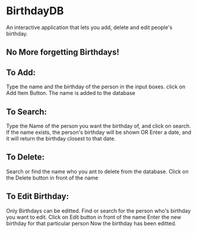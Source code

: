 # BirthdayDB

An interactive application that lets you add, delete and edit people's birthday. 

## No More forgetting Birthdays!

## To Add:
Type the name and the birthday of the person in the input boxes.
click on Add Item Button. 
The name is added to the database

## To Search:
Type the Name of the person you want the birthday of, and click on search.
If the name exists, the person's birthday will be shown
OR
Enter a date, and it will return the birthday closest to that date. 

## To Delete:
Search or find the name who you ant to delete from the database.
Click on the Delete button in front of the name

## To Edit Birthday:
Only Birthdays can be editted. 
Find or search for the person who's birthday you want to edit.
Click on Edit button in front of the name
Enter the new birthday for that particular person
Now the birthday has been editted. 
